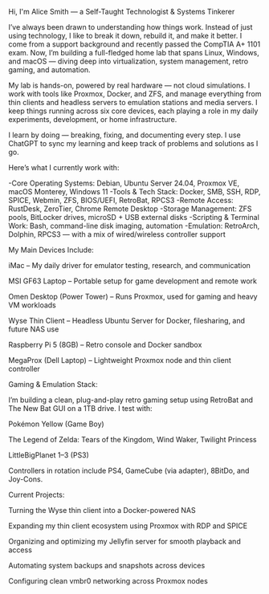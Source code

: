 Hi, I'm Alice Smith — a Self-Taught Technologist & Systems Tinkerer

  I’ve always been drawn to understanding how things work. Instead of just using technology, I like to break it down, rebuild it, and make it better. I come from a support background and recently passed the CompTIA A+ 1101 exam. Now, I’m building a full-fledged home lab that spans Linux, Windows, and macOS — diving deep into virtualization, system management, retro gaming, and automation.

  My lab is hands-on, powered by real hardware — not cloud simulations. I work with tools like Proxmox, Docker, and ZFS, and manage everything from thin clients and headless servers to emulation stations and media servers. I keep things running across six core devices, each playing a role in my daily experiments, development, or home infrastructure.

  I learn by doing — breaking, fixing, and documenting every step. I use ChatGPT to sync my learning and keep track of problems and solutions as I go.

   Here’s what I currently work with:

-Core Operating Systems:
  Debian, 
  Ubuntu Server 24.04, 
  Proxmox VE, 
  macOS Monterey, 
  Windows 11
-Tools & Tech Stack: 
  Docker, 
  SMB, 
  SSH, 
  RDP, 
  SPICE, 
  Webmin, 
  ZFS, 
  BIOS/UEFI, 
  RetroBat, 
  RPCS3
-Remote Access: 
  RustDesk, 
  ZeroTier, 
  Chrome Remote Desktop
-Storage Management: ZFS pools, BitLocker drives, microSD + USB external disks
-Scripting & Terminal Work: Bash, command-line disk imaging, automation
-Emulation: RetroArch, Dolphin, RPCS3 — with a mix of wired/wireless controller support

My Main Devices Include:

  iMac – My daily driver for emulator testing, research, and communication

  MSI GF63 Laptop – Portable setup for game development and remote work

  Omen Desktop (Power Tower) – Runs Proxmox, used for gaming and heavy VM workloads

  Wyse Thin Client – Headless Ubuntu Server for Docker, filesharing, and future NAS use

  Raspberry Pi 5 (8GB) – Retro console and Docker sandbox

  MegaProx (Dell Laptop) – Lightweight Proxmox node and thin client controller

Gaming & Emulation Stack:

  I’m building a clean, plug-and-play retro gaming setup using RetroBat and The New Bat GUI on a 1TB drive. I test with:

  Pokémon Yellow (Game Boy)

  The Legend of Zelda: Tears of the Kingdom, Wind Waker, Twilight Princess

  LittleBigPlanet 1–3 (PS3)

Controllers in rotation include PS4, GameCube (via adapter), 8BitDo, and Joy-Cons.

Current Projects:

  Turning the Wyse thin client into a Docker-powered NAS

  Expanding my thin client ecosystem using Proxmox with RDP and SPICE

  Organizing and optimizing my Jellyfin server for smooth playback and access

  Automating system backups and snapshots across devices

  Configuring clean vmbr0 networking across Proxmox nodes
